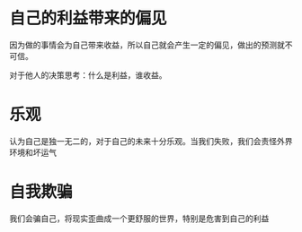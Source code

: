 
# 自己的利益带来的偏见

因为做的事情会为自己带来收益，所以自己就会产生一定的偏见，做出的预测就不可信。

对于他人的决策思考：什么是利益，谁收益。

# 乐观

认为自己是独一无二的，对于自己的未来十分乐观。当我们失败，我们会责怪外界环境和坏运气

# 自我欺骗

我们会骗自己，将现实歪曲成一个更舒服的世界，特别是危害到自己的利益
